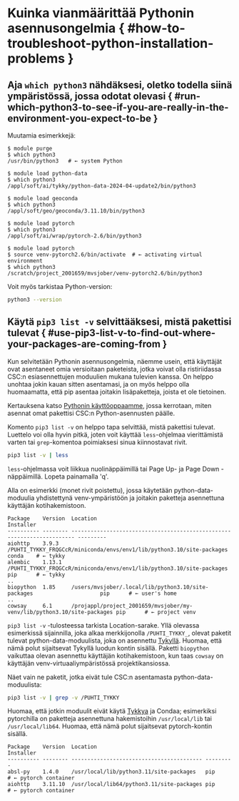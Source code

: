 # Kuinka vianmäärittää Pythonin asennusongelmia { #how-to-troubleshoot-python-installation-problems }

## Aja `which python3` nähdäksesi, oletko todella siinä ympäristössä, jossa odotat olevasi { #run-which-python3-to-see-if-you-are-really-in-the-environment-you-expect-to-be }

Muutamia esimerkkejä:

```console
$ module purge
$ which python3
/usr/bin/python3   # ← system Python

$ module load python-data
$ which python3
/appl/soft/ai/tykky/python-data-2024-04-update2/bin/python3

$ module load geoconda
$ which python3
/appl/soft/geo/geoconda/3.11.10/bin/python3

$ module load pytorch
$ which python3
/appl/soft/ai/wrap/pytorch-2.6/bin/python3

$ module load pytorch
$ source venv-pytorch2.6/bin/activate  # ← activating virtual environment
$ which python3
/scratch/project_2001659/mvsjober/venv-pytorch2.6/bin/python3
```

Voit myös tarkistaa Python-version:

```bash
python3 --version
```


## Käytä `pip3 list -v` selvittääksesi, mistä pakettisi tulevat { #use-pip3-list-v-to-find-out-where-your-packages-are-coming-from }

Kun selvitetään Pythonin asennusongelmia, näemme usein, että käyttäjät ovat asentaneet omia versioitaan paketeista, jotka voivat olla ristiriidassa CSC:n esiasennettujen moduulien mukana tulevien kanssa. On helppo unohtaa jokin kauan sitten asentamasi, ja on myös helppo olla huomaamatta, että pip asentaa joitakin lisäpaketteja, joista et ole tietoinen.

Kertauksena katso [Pythonin käyttöoppaamme](../tutorials/python-usage-guide.md), jossa kerrotaan, miten asennat omat pakettisi CSC:n Python-asennusten päälle.

Komento `pip3 list -v` on helppo tapa selvittää, mistä pakettisi tulevat. Luettelo voi olla hyvin pitkä, joten voit käyttää `less`-ohjelmaa vierittämistä varten tai `grep`-komentoa poimiaksesi sinua kiinnostavat rivit.

```bash
pip3 list -v | less
```

`less`-ohjelmassa voit liikkua nuolinäppäimillä tai Page Up- ja Page Down -näppäimillä. Lopeta painamalla 'q'.

Alla on esimerkki (monet rivit poistettu), jossa käytetään python-data-moduulia yhdistettynä venv-ympäristöön ja joitakin paketteja asennettuna käyttäjän kotihakemistoon.

```console
Package    Version  Location                                                                Installer
---------- -------- ----------------------------------------------------------------------- ---------
aiohttp    3.9.3    /PUHTI_TYKKY_FRQGCcR/miniconda/envs/env1/lib/python3.10/site-packages   conda    # ← tykky
alembic    1.13.1   /PUHTI_TYKKY_FRQGCcR/miniconda/envs/env1/lib/python3.10/site-packages   pip      # ← tykky
..
biopython  1.85     /users/mvsjober/.local/lib/python3.10/site-packages                     pip      # ← user's home
..
cowsay     6.1      /projappl/project_2001659/mvsjober/my-venv/lib/python3.10/site-packages pip      # ← project venv
```

`pip3 list -v` -tulosteessa tarkista Location-sarake. Yllä olevassa esimerkissä sijainnilla, joka alkaa merkkijonolla `/PUHTI_TYKKY_`, olevat paketit tulevat python-data-moduulista, joka on asennettu [Tykyllä][tykky]. Huomaa, että nämä polut sijaitsevat Tykyllä luodun kontin sisällä. Paketti `biopython` vaikuttaa olevan asennettu käyttäjän kotihakemistoon, kun taas `cowsay` on käyttäjän venv-virtuaaliympäristössä projektikansiossa.

Näet vain ne paketit, jotka eivät tule CSC:n asentamasta python-data-moduulista:

```bash
pip3 list -v | grep -v /PUHTI_TYKKY
```

Huomaa, että jotkin moduulit eivät käytä [Tykkya][tykky] ja Condaa; esimerkiksi pytorchilla on paketteja asennettuna hakemistoihin `/usr/local/lib` tai `/usr/local/lib64`. Huomaa, että nämä polut sijaitsevat pytorch-kontin sisällä.

```console
Package    Version  Location                                  Installer
---------- -------- ----------------------------------------- ---------
absl-py    1.4.0    /usr/local/lib/python3.11/site-packages   pip      # ← pytorch container
aiohttp    3.11.10  /usr/local/lib64/python3.11/site-packages pip      # ← pytorch container
```

[tykky]: ../../computing/containers/tykky.md